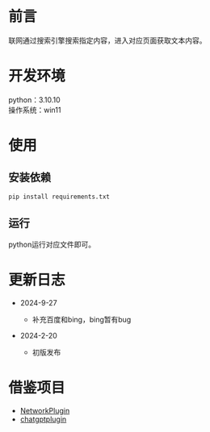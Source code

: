 # 前言

联网通过搜索引擎搜索指定内容，进入对应页面获取文本内容。  

# 开发环境

python：3.10.10  
操作系统：win11  

# 使用

## 安装依赖

`pip install requirements.txt`  

## 运行

python运行对应文件即可。  

# 更新日志

- 2024-9-27
    - 补充百度和bing，bing暂有bug

- 2024-2-20
    - 初版发布

# 借鉴项目

- [NetworkPlugin](https://github.com/haikerapples/NetworkPlugin)
- [chatgptplugin](https://github.com/CatAnd-Dog/chatgptplugin)  